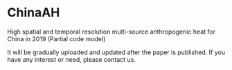 # ChinaAH
High spatial and temporal resolution multi-source anthropogenic heat for China in 2019 (Partial code model)

It will be gradually uploaded and updated after the paper is published.
If you have any interest or need, please contact us.
